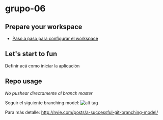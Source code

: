 # grupo-06

## Prepare your workspace

* [Paso a paso para configurar el workspace](https://github.com/TP0602-06/grupo-06/wiki/Prepare-your-workspace)

## Let's start to fun

 Definir acá como iniciar la aplicación


## Repo usage

*No pushear directamente al branch master*

Seguir el siguiente branching model:
![alt tag](http://nvie.com/img/git-model@2x.png)

Para más detalle:
http://nvie.com/posts/a-successful-git-branching-model/

